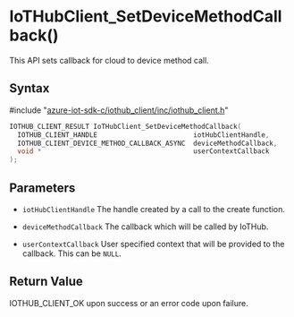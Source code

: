 # IoTHubClient_SetDeviceMethodCallback()

This API sets callback for cloud to device method call.

## Syntax

\#include "[azure-iot-sdk-c/iothub_client/inc/iothub_client.h](../iot-c-ref-iothub-client-h.md)"  
```C
IOTHUB_CLIENT_RESULT IoTHubClient_SetDeviceMethodCallback(
  IOTHUB_CLIENT_HANDLE                        iotHubClientHandle,
  IOTHUB_CLIENT_DEVICE_METHOD_CALLBACK_ASYNC  deviceMethodCallback,
  void *                                      userContextCallback
);
```

## Parameters
* `iotHubClientHandle` The handle created by a call to the create function. 

* `deviceMethodCallback` The callback which will be called by IoTHub. 

* `userContextCallback` User specified context that will be provided to the callback. This can be `NULL`.

## Return Value
IOTHUB_CLIENT_OK upon success or an error code upon failure.

